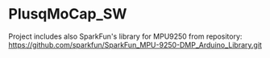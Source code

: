 # PlusqMoCap_SW
Project includes also SparkFun's library for MPU9250 from repository: https://github.com/sparkfun/SparkFun_MPU-9250-DMP_Arduino_Library.git
